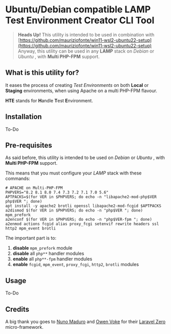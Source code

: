 # Ubuntu/Debian compatible LAMP Test Environment Creator CLI Tool

> **Heads Up!** This utility is intended to be used in combination with [https://github.com/mauriziofonte/win11-wsl2-ubuntu22-setup](https://github.com/mauriziofonte/win11-wsl2-ubuntu22-setup)
> Anyway, this utility can be used in any **LAMP** stack on _Debian_ or _Ubuntu_ , with **Multi PHP-FPM** support.

## What is this utility for?

It eases the process of creating _Test Environments_ on both **Local** or **Staging** environments, when using Apache on a multi PHP-FPM flavour.

**HTE** stands for **H**andle **T**est **E**nvironment.

## Installation

To-Do

## Pre-requisites

As said before, this utility is intended to be used on _Debian_ or _Ubuntu_ , with **Multi PHP-FPM** support.

This means that you must configure your _LAMP_ stack with these commands:

```console
# APACHE on Multi-PHP-FPM
PHPVERS="8.2 8.1 8.0 7.4 7.3 7.2 7.1 7.0 5.6"
APTPACKS=$(for VER in $PHPVERS; do echo -n "libapache2-mod-php$VER php$VER "; done)
apt install -y apache2 brotli openssl libapache2-mod-fcgid $APTPACKS
a2dismod $(for VER in $PHPVERS; do echo -n "php$VER "; done) mpm_prefork
a2enconf $(for VER in $PHPVERS; do echo -n "php$VER-fpm "; done)
a2enmod actions fcgid alias proxy_fcgi setenvif rewrite headers ssl http2 mpm_event brotli
```

The important part is to:

1. **disable** `mpm_prefork` module
2. **disable** all `php**` handler modules
3. **enable** all `php**-fpm` handler modules
4. **enable** `fcgid`, `mpm_event`, `proxy_fcgi`, `http2`, `brotli` modules

## Usage

To-Do

## Credits

A big thank you goes to [Nuno Maduro](https://github.com/nunomaduro) and [Owen Voke](https://github.com/owenvoke) for their [Laravel Zero](https://github.com/laravel-zero/laravel-zero) micro-framework.
